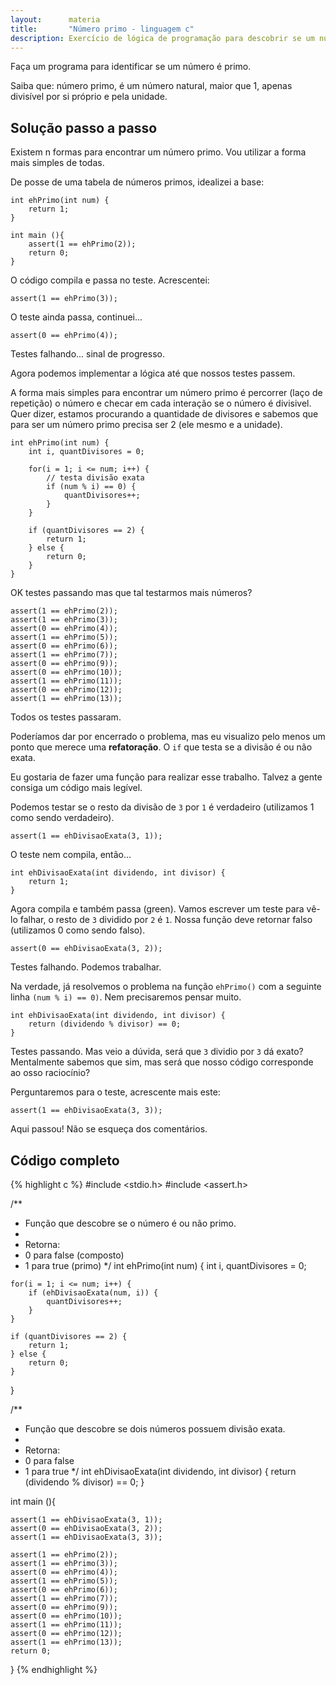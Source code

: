 ```yaml
---
layout:      materia
title:       "Número primo - linguagem c"
description: Exercício de lógica de programação para descobrir se um número é primo.
---
```



Faça um programa para identificar se um número é primo.

Saiba que: número primo, é um número natural, maior que 1, apenas divisível por si próprio e pela unidade.



Solução passo a passo
---

Existem n formas para encontrar um número primo. Vou utilizar a forma mais simples de todas.

De posse de uma tabela de números primos, idealizei  a base:

    int ehPrimo(int num) {
        return 1;
    }

    int main (){
        assert(1 == ehPrimo(2));
        return 0;
    }

O código compila e passa no teste. Acrescentei:

    assert(1 == ehPrimo(3));

O teste ainda passa, continuei...

    assert(0 == ehPrimo(4));

Testes falhando... sinal de progresso.

Agora podemos implementar a lógica até que nossos testes passem.

A forma mais simples para encontrar um número primo é percorrer (laço de repetição) o número e checar em cada interação
se o número é divisivel. Quer dizer, estamos procurando a quantidade de divisores e sabemos que para ser um número primo
precisa ser 2 (ele mesmo e a unidade).

    int ehPrimo(int num) {
        int i, quantDivisores = 0;

        for(i = 1; i <= num; i++) {
            // testa divisão exata
            if (num % i) == 0) {
                quantDivisores++;
            }
        }

        if (quantDivisores == 2) {
            return 1;
        } else {
            return 0;
        }
    }

OK testes passando mas que tal testarmos mais números?

    assert(1 == ehPrimo(2));
    assert(1 == ehPrimo(3));
    assert(0 == ehPrimo(4));
    assert(1 == ehPrimo(5));
    assert(0 == ehPrimo(6));
    assert(1 == ehPrimo(7));
    assert(0 == ehPrimo(9));
    assert(0 == ehPrimo(10));
    assert(1 == ehPrimo(11));
    assert(0 == ehPrimo(12));
    assert(1 == ehPrimo(13));

Todos os testes passaram.

Poderíamos dar por encerrado o problema, mas eu visualizo pelo menos um ponto que merece uma __refatoração__.
O `if` que testa se a divisão é ou não exata.

Eu gostaria de fazer uma função para realizar esse trabalho. Talvez a gente consiga um código mais legível.

Podemos testar se o resto da divisão de `3` por `1` é verdadeiro (utilizamos 1 como sendo verdadeiro).

    assert(1 == ehDivisaoExata(3, 1));

O teste nem compila, então...

    int ehDivisaoExata(int dividendo, int divisor) {
        return 1;
    }

Agora compila e também passa (green). Vamos escrever um teste para vê-lo falhar, o resto de `3` dividido por `2` 
é `1`. Nossa função deve retornar falso (utilizamos 0 como sendo falso).

    assert(0 == ehDivisaoExata(3, 2));

Testes falhando. Podemos trabalhar.

Na verdade, já resolvemos o problema na função `ehPrimo()` com a seguinte linha `(num % i) == 0)`. Nem precisaremos
pensar muito.

    int ehDivisaoExata(int dividendo, int divisor) {
        return (dividendo % divisor) == 0;
    }

Testes passando. Mas veio a dúvida, será que `3` dividio por `3` dá exato? Mentalmente sabemos que sim, mas será que
nosso código corresponde ao osso raciocínio?

Perguntaremos para o teste, acrescente mais este:

    assert(1 == ehDivisaoExata(3, 3));

Aqui passou! Não se esqueça dos comentários.


Código completo
---

{% highlight c %}
#include <stdio.h>
#include <assert.h>

/**
 * Função que descobre se o número é ou não primo.
 * 
 * Retorna:
 *   0 para false (composto)
 *   1 para true  (primo)
 */
int ehPrimo(int num) {
    int i, quantDivisores = 0;
    
    for(i = 1; i <= num; i++) {
        if (ehDivisaoExata(num, i)) {
            quantDivisores++;
        }
    }
    
    if (quantDivisores == 2) {
        return 1;
    } else {
        return 0;
    }
}

/**
 * Função que descobre se dois números possuem divisão exata.
 * 
 * Retorna:
 *   0 para false
 *   1 para true
 */
int ehDivisaoExata(int dividendo, int divisor) {
    return (dividendo % divisor) == 0;
}

int main (){
    
    assert(1 == ehDivisaoExata(3, 1));
    assert(0 == ehDivisaoExata(3, 2));
    assert(1 == ehDivisaoExata(3, 3));

    assert(1 == ehPrimo(2));
    assert(1 == ehPrimo(3));
    assert(0 == ehPrimo(4));
    assert(1 == ehPrimo(5));
    assert(0 == ehPrimo(6));
    assert(1 == ehPrimo(7));
    assert(0 == ehPrimo(9));
    assert(0 == ehPrimo(10));
    assert(1 == ehPrimo(11));
    assert(0 == ehPrimo(12));
    assert(1 == ehPrimo(13));
    return 0;
}
{% endhighlight %}